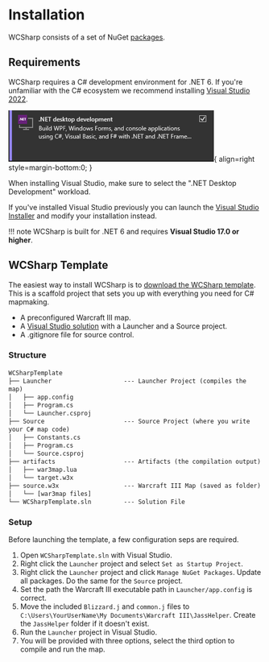 # Installation

WCSharp consists of a set of NuGet [packages](https://www.nuget.org/profiles/Orden).

## Requirements

WCSharp requires a C# development environment for .NET 6. If you're unfamiliar with the C# ecosystem we recommend installing [Visual Studio 2022](https://visualstudio.microsoft.com/vs/).

![.NET Desktop Development selection in Visual Studio Installer](assets/images/vs-workload.png){ align=right style=margin-bottom:0; }

When installing Visual Studio, make sure to select the ".NET Desktop Development" workload.

If you've installed Visual Studio previously you can launch the [Visual Studio Installer](https://learn.microsoft.com/en-us/visualstudio/install/modify-visual-studio) and modify your installation instead.

!!! note
    WCSharp is built for .NET 6 and requires **Visual Studio 17.0 or higher**.

## WCSharp Template

The easiest way to install WCSharp is to [download the WCSharp template](https://github.com/Orden4/WCSharp/wiki/WCSharp-template). This is a scaffold project that sets you up with everything you need for C# mapmaking.

- A preconfigured Warcraft III map.
- A [Visual Studio solution](https://learn.microsoft.com/en-us/visualstudio/get-started/tutorial-projects-solutions) with a Launcher and a Source project.
- A .gitignore file for source control.

### Structure

```
WCSharpTemplate
├── Launcher                    --- Launcher Project (compiles the map)
│   ├── app.config
│   ├── Program.cs
│   └── Launcher.csproj
├── Source                      --- Source Project (where you write your C# map code)
│   ├── Constants.cs
│   ├── Program.cs
│   └── Source.csproj
├── artifacts                   --- Artifacts (the compilation output)
│   ├── war3map.lua
│   └── target.w3x
├── source.w3x                  --- Warcraft III Map (saved as folder)
│   └── [war3map files]
└── WCSharpTemplate.sln         --- Solution File
```

### Setup

Before launching the template, a few configuration seps are required.

1. Open `WCSharpTemplate.sln` with Visual Studio.
2. Right click the `Launcher` project and select `Set as Startup Project`.
3. Right click the `Launcher` project and click `Manage NuGet Packages`. Update all packages. Do the same for the `Source` project.
4. Set the path the Warcraft III executable path in `Launcher/app.config` is correct.
5. Move the included `Blizzard.j` and `common.j` files to `C:\Users\YourUserName\My Documents\Warcraft III\JassHelper`. Create the `JassHelper` folder if it doesn't exist.
6. Run the `Launcher` project in Visual Studio.
7. You will be provided with three options, select the third option to compile and run the map.